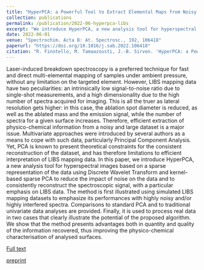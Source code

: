 ```yaml
---
title: "HyperPCA: a Powerful Tool to Extract Elemental Maps from Noisy Data Obtained in LIBS Mapping of Materials"
collection: publications
permalink: /publication/2022-06-hyperpca-libs
excerpt: "We introduce HyperPCA, a new analysis tool for hyperspectral images to consistently reconstruct the spectroscopic signal, with a particular emphasis on LIBS data."
date: 2022-06-01
venue: "Spectrochim. Acta B: At. Spectrosc., 192, 106418"
paperurl: "https://doi.org/10.1016/j.sab.2022.106418"
citation: "R. Finotello, M. Tamaazousti, J.-B. Sirven. 'HyperPCA: a Powerful Tool to Extract Elemental Maps from Noisy Data Obtained in LIBS Mapping of Materials'. Spectrochim. Acta B: At. Spectrosc., 192 (2022), 106418."
---
```

Laser-induced breakdown spectroscopy is a preferred technique for fast and direct multi-elemental mapping of samples under ambient pressure, without any limitation on the targeted element. However, LIBS mapping data have two peculiarities: an intrinsically low signal-to-noise ratio due to single-shot measurements, and a high dimensionality due to the high number of spectra acquired for imaging. This is all the truer as lateral resolution gets higher: in this case, the ablation spot diameter is reduced, as well as the ablated mass and the emission signal, while the number of spectra for a given surface increases. Therefore, efficient extraction of physico-chemical information from a noisy and large dataset is a major issue. Multivariate approaches were introduced by several authors as a means to cope with such data, particularly Principal Component Analysis. Yet, PCA is known to present theoretical constraints for the consistent reconstruction of the dataset, and has therefore limitations to efficient interpretation of LIBS mapping data. In this paper, we introduce HyperPCA, a new analysis tool for hyperspectral images based on a sparse representation of the data using Discrete Wavelet Transform and kernel-based sparse PCA to reduce the impact of noise on the data and to consistently reconstruct the spectroscopic signal, with a particular emphasis on LIBS data. The method is first illustrated using simulated LIBS mapping datasets to emphasize its performances with highly noisy and/or highly interfered spectra. Comparisons to standard PCA and to traditional univariate data analyses are provided. Finally, it is used to process real data in two cases that clearly illustrate the potential of the proposed algorithm. We show that the method presents advantages both in quantity and quality of the information recovered, thus improving the physico-chemical characterisation of analysed surfaces.

[Full text](https://doi.org/10.1016/j.sab.2022.106418)

[preprint](https://arxiv.org/abs/2111.15187)
